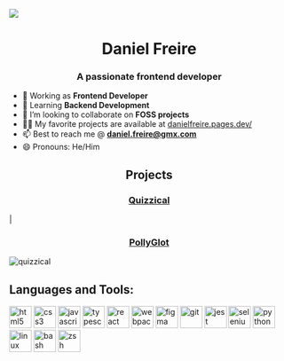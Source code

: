 <a href="https://danielfreire.pages.dev/" > <img src="./img/Web-Header-Background.svg"/></a>

<!-- ### [![Typing SVG](https://readme-typing-svg.herokuapp.com?lines=Hi+there+%F0%9F%91%8B)](https://danielfreire.pages.dev) -->

<h1 align="center">Daniel Freire</h1>
<h3 align="center">A passionate frontend developer</h3>

- 🔭 Working as **Frontend Developer**
- 🌱 Learning **Backend Development**
- 👯 I’m looking to collaborate on **FOSS projects**
- 👨‍💻 My favorite projects are available at [danielfreire.pages.dev/](http://danielfreire.pages.dev/)
- 📫 Best to reach me @ **daniel.freire@gmx.com**
- 😄 Pronouns: He/Him


<h2 align="center">Projects</h2>

<a href="https://quizzicall-bydainelli.netlify.app" target="_blank" rel="noreferrer"><h3 align="center">Quizzical</h3></a>| <a href="https://quizzicall-bydainelli.netlify.app" target="_blank" rel="noreferrer"><h3 align="center">PollyGlot</h3></a>
![quizzical](https://github.com/user-attachments/assets/21735857-6399-4501-9b5b-92a886574768)
   
<h2 align="left">Languages and Tools:</h2>
	<p align="left">
			<a href="https://www.w3.org/html/" target="_blank" rel="noreferrer">
				<img
					src="https://danielfreire.pages.dev/images/icons/html5-original-wordmark.svg"
					alt="html5"
					width="40"
					height="40"
			/></a>
			<a href="https://www.w3schools.com/css/" target="_blank" rel="noreferrer">
				<img
					src="https://danielfreire.pages.dev/images/icons/Official_CSS_Logo.svg"
					alt="css3"
					width="40"
					height="40"
			/></a>
			<a
				href="https://developer.mozilla.org/en-US/docs/Web/JavaScript"
				target="_blank"
				rel="noreferrer"
			>
				<img
					src="https://danielfreire.pages.dev/images/icons/javascript-original.svg"
					alt="javascript"
					width="40"
					height="40"
			/></a>
			<a
				href="https://www.typescriptlang.org/"
				target="_blank"
				rel="noreferrer"
			>
				<img
					src="https://danielfreire.pages.dev/images/icons/Typescript.svg"
					alt="typescript"
					width="40"
					height="40"
			/></a>
			<a href="https://reactjs.org/" target="_blank" rel="noreferrer">
				<img
					src="https://danielfreire.pages.dev/images/icons/react2.svg"
					alt="react"
					width="40"
					height="40"
			/></a>
			<a
				href="https://webpack.js.org"
				target="_blank"
				rel="noreferrer"
			>
				<img
					src="https://danielfreire.pages.dev/images/icons/webpack.svg"
					alt="webpack"
					width="40"
					height="40"
			/></a>
			<a href="https://www.figma.com/" target="_blank" rel="noreferrer">
				<img
					src="https://danielfreire.pages.dev/images/icons/figma-icon.svg"
					alt="figma"
					width="40"
					height="40"
			/></a>
			<a href="https://git-scm.com/" target="_blank" rel="noreferrer">
				<img
					src="https://danielfreire.pages.dev/images/icons/git-scm-icon.svg"
					alt="git"
					width="40"
					height="40"
			/></a>
			<a href="https://jestjs.io" target="_blank" rel="noreferrer">
				<img
					src="https://danielfreire.pages.dev/images/icons/jestjsio-icon.svg"
					alt="jest"
					width="40"
					height="40"
			/></a>
			<a
				href="https://selenium-python.readthedocs.io"
				target="_blank"
				rel="noreferrer"
			>
				<img
					src="https://danielfreire.pages.dev/images/icons/selenium.svg"
					alt="selenium"
					width="40"
					height="40"
			/></a>
			<a href="https://www.python.org" target="_blank" rel="noreferrer">
				<img
					src="https://danielfreire.pages.dev/images/icons/python-original.svg"
					alt="python"
					width="40"
					height="40"
			/></a>
			<a href="https://www.linux.org/" target="_blank" rel="noreferrer">
				<img
					src="https://danielfreire.pages.dev/images/icons/linux-original.svg"
					alt="linux"
					width="40"
					height="40"
			/></a>
			<a
				href="https://www.gnu.org/software/bash/"
				target="_blank"
				rel="noreferrer"
			>
				<img
					src="https://danielfreire.pages.dev/images/icons/bash-icon-svgrepo-com.svg"
					alt="bash"
					width="40"
					height="40"
			/></a>
			<a
				href="https://www.zsh.org"
				target="_blank"
				rel="noreferrer"
			>
				<img
					src="https://danielfreire.pages.dev/images/icons/color_zsh.svg"
					alt="zsh"
					width="40"
					height="40"
			/></a>
			<!-- <a href="https://www.mysql.com/" target="_blank" rel="noreferrer"> <img src="https://danielfreire.pages.dev/images/icons/mysql-original-wordmark.svg" alt="mysql" width="40" height="40"> -->
			<!-- <a href="https://postman.com" target="_blank" rel="noreferrer"> <img src="https://danielfreire.pages.dev/images/icons/getpostman-icon.svg" alt="postman" width="40" height="40"> -->
		<!-- <a href="https://firebase.google.com/" target="_blank" rel="noreferrer">
				<img
					src="https://danielfreire.pages.dev/images/icons/firebase-icon.svg"
					alt="firebase"
					width="40"
					height="40"
			/></a> 
			<a href="https://getbootstrap.com" target="_blank" rel="noreferrer">
				<img
					src="https://danielfreire.pages.dev/images/icons/Bootstrap_logo.svg"
					alt="bootstrap"
					width="40"
					height="40"
			/></a>
		<a href="https://www.djangoproject.com/" target="_blank" rel="noreferrer">
				<img
					src="https://danielfreire.pages.dev/images/icons/django.svg"
					alt="django"
					width="40"
					height="40"
			/></a> 
		
		-->
		</p>
<!--
**Dainelli/Dainelli** is a ✨ _special_ ✨ repository because its `README.md` (this file) appears on your GitHub profile.

Here are some ideas to get you started:

- 🔭 I’m currently working on ...
- 🌱 I’m currently learning ...
- 👯 I’m looking to collaborate on ...
- 🤔 I’m looking for help with ...
- 💬 Ask me about ...
- 📫 How to reach me: ...
- 😄 Pronouns: ...
- ⚡ Fun fact: ...
-->
